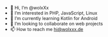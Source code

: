 - 👋 Hi, I’m @wolxXx
- 👀 I’m interested in PHP, JavaScript, Linux
- 🌱 I’m currently learning Kotlin for Android
- 💞️ I’m looking to collaborate on web projects
- 📫 How to reach me hi@wolxxx.de

<!---
wolxXx/wolxXx is a ✨ special ✨ repository because its `README.md` (this file) appears on your GitHub profile.
You can click the Preview link to take a look at your changes.
--->
